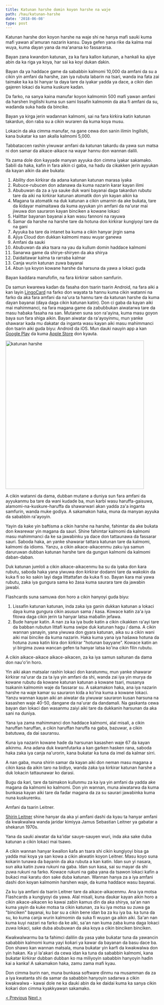 ```yaml
---
title: Katunan harshe domin koyon harshe na waje
path: /hau/katunan-harshe
date: '2018-06-08'
type: post
---
```


Katunan harshe don koyon harshe na waje shi ne hanya mafi sauƙi kuma mafi yawan al'amuran nazarin kansu. Daya gefen yana riƙe da kalma mai wuya, kuma ɗayan yana da ma'anarsa ko fassararsa.

Bayan zana kwandon katunan, za ka fara kallon katunan, a hankali ka ajiye abin da ka riga ya koya, har sai ka koyi dukan ɗakin.

Bayan da ya haddace game da sababbin kalmomi 10,000 da amfani da su a cikin yin amfani da harshe, zan iya rubuta labarin na tsari, wanda ina fata zai taimake ka ka bi hanyar ta daya tare da iyakar yadda ya dace, a cikin ɗan gajeren lokaci da kuma kuskure kaɗan.

Da farko, na sanya kaina manufar koyon kalmomin 500 mafi yawan amfani da harshen Ingilishi kuma sun sami lissafin kalmomin da aka fi amfani da su, waɗanda suka hada da bincike.

Bayan ya kirga jerin waɗannan kalmomi, sai na fara ƙirƙira katin katunan takardun, don raba su a cikin wuraren da kuma koya musu.

Lokacin da aka cimma manufar, na gane cewa don sanin ilimin Ingilishi, kana bukatar ka san akalla kalmomi 5,000.

Tabbataccen rashin yiwuwar amfani da katunan takardu da yawa sun matsa ni don samar da aikace-aikace na wayar hannu don wannan dalili.

Ya zama dole don ƙayyade manyan ayyuka don cimma iyakar sakamako. Sabili da haka, kafin in fara aikin ci gaba, na haɗu da cikakken jerin ayyukan da kayan aikin da ake bukata:

1. Ability don ƙirƙirar da adana katunan katunan marasa iyaka
2. Rubuce-rubucen don adanawa da kuma nazarin ƙarar kayan ilimi
3. Abubuwan da za a iya sauke duk wani bayanai daga takardun rubutu tare da aiki na ƙirƙirar katunan atomatik don yin kayan aikin ka
4. Magana ta atomatik na duk katunan a cikin umarnin da ake buƙata, tare da ƙidayar maimaitawa da kuma ayyukan yin amfani da na'urar mai jiwuwa don sauraron kayan binciken a kowane lokaci
5. Halittar bayanan bayanai a kan wasu fannoni na rayuwa
6. Samar da harshe na harshe tare da hotuna don ƙirƙirar ƙungiyoyi tare da na gani
7. Ayyuka ba tare da intanet ba kuma a cikin hanyar jirgin sama
8. Ajiya Cloud don dukkan kalmomi masu wuyar ganewa
9. Amfani da sauki
10. Abubuwan da aka tsara na yau da kullum domin haddace kalmomi
11. Sanarwa game da shirye-shiryen da aka shirya
12. Daidaitawar kalma ta rarraba kalmar
13. Canja wurin katunan zuwa bayanai
14. Abun iya koyon kowane harshe da harsuna da yawa a lokaci guda

Bayan ƙaddara manufofin, na fara ƙirƙirar sabon samfurin.

Da samun kwarewa kaɗan da fasaha don tsarin tsarin Android, na fara aiki a kan layin <a href="https://hau.lingocard.com/#free-mobile-app" target="_blank" rel="noopener">LingoCard</a> na farko don wayata ta hannu kuma cikin watanni na farko da aka fara amfani da na'ura ta hannu tare da katunan harshe da kuma ɗayan bayanai (ɗaya daga cikin katunan katin). Don ci gaba da kayan aiki mai mahimmanci, na fara magana game da zaɓuɓɓukan aiwatarwa tare da masu haɓaka fasaha na san. Mutanen suna son ra'ayina, kuma masu goyon baya sun fara shiga aikin. Bayan aiwatar da ra'ayoyinmu, mun yanke shawarar kada mu dakatar da inganta wasu kayan aiki masu mahimmanci don tsarin aiki guda biyu: Android da iOS. Mun dauki nauyin app a kan <a href="https://play.google.com/store/apps/details?id=com.lingocard.lingocard" target="_blank" rel="noopener">Google Play</a> da kuma <a href="https://itunes.apple.com/us/app/lingocard/id1217076835?mt=8" target="_blank" rel="noopener">Apple Store</a> don kyauta.

<img class="aligncenter wp-image-7109" src="../images/2018/05/LingoCard-play.png" alt="katunan harshe" width="453" height="487" />

A cikin watanni da dama, dubban mutane a duniya sun fara amfani da ayyukanmu ba tare da wani kudade ba, mun karbi wasu haruffa-gaisuwa, alamomi-na-kuskure-haruffa da shawarwari akan yadda za'a inganta samfurin, wanda muke godiya. A sakamakon haka, muna da manyan ayyuka da sababbin ra'ayoyin.

Yayin da kake yin baftisma a cikin harshe na harshe, fahimtar da ake buƙata don ƙwarewar yin magana da sauri. Shine fahimtar kalmomi da kalmomi masu mahimmanci da ke sa jawabinku ya dace don tattaunawa da fassarar sauri. Saboda haka, an yanke shawarar tattara katunan tare da kalmomi, kalmomi da idioms. Yanzu, a cikin aikace-aikacenmu zaku iya samun daruruwan dubban katunan harshe tare da gungun kalmomi da kalmomi daban-daban.

Duk katunan jumloli a cikin aikace-aikacenmu ba su da iyaka don ƙara rubutu, saboda haka yana yiwuwa don ƙirƙirar dodanni tare da waƙoƙin da kuka fi so ko sakin layi daga littattafan da kuka fi so. Bayan ƙara mai yawa rubutu, zaka iya gungura sama ko žasa kuma saurara tare da jawabin jawabi.

Flashcards suna samuwa don horo a cikin hanyoyi guda biyu:

1. Lissafin katunan katunan, inda zaka iya ganin dukkan katunan a lokaci daya kuma gungura cikin asusun sama / ƙasa. Kowace katin za'a iya fitowa daga cikin jerin ta hanyar latsa maɓallin jefawa.
2. Bude hanyar katin. A nan za ka iya buɗe katin a cikin cikakken ra'ayi tare da babban rubutun littafi kuma swipe duk katunan hagu / dama. A cikin wannan yanayin, yana yiwuwa don gyara katunan, aika su a cikin wani aiki mai bincike da kuma nazarin. Haka kuma yana iya hašawa hotuna da hotuna zuwa katin ƙira don ƙirƙirar "hotunan bayyane". Kowace katin an yi birgima zuwa wancan gefen ta hanyar latsa ko'ina cikin filin rubutu.

A cikin aikace-aikace aikace-aikacen, za ka iya samun saitunan da dama don nau'o'in horo.

Yin aiki akan matsalar rashin lokaci don karatunmu, mun yanke shawarar ƙirƙirar na'urar da za ta iya yin amfani da shi, wanda zai iya yin murya da kowane rubutu da kowane katunan katunan a kowane tsari, musanya tsakanin kalmomin waje da fassarar su. A sakamakon haka, ana iya nazarin harshe na waje kamar su sauraron kiɗa a ko'ina kuma a kowane lokaci. Yanzu wannan kayan aiki an aiwatar da yiwuwar sauraron kusan harsuna na kasashen waje 40-50, dangane da na'urar da dandamali. Na gaskanta cewa bayan dan lokaci dan wasanmu zaiyi aiki tare da dukkanin harsunan da aka sani na duniya.

Yana iya zama mahimmanci don haddace kalmomi, alal misali, a cikin haruffan haruffan, a cikin haruffan haruffa na gaba, bazuwar, a cikin batutuwa, da dai sauransu.

Kuna iya nazarin kowane hade da harsunan kasashen waje 67 da kayan aikinmu. Ana adana duk kwamfutarka a kan garken hasken rana, saboda haka zaka iya canja na'urorin, kana buƙatar ka tuna da imel da kalmar sirri.

A nan gaba, muna shirin samar da kayan aiki don neman masu magana a cikin ƙasa da aikin taro na bidiyo, wanda zaka iya ƙirƙirar katunan harshe a duk lokacin tattaunawar ko darasi.

Bugu da ƙari, tare da taimakon kullunmu za ka iya yin amfani da yadda ake magana da kalmomi ko kalmomi. Don yin wannan, muna aiwatarwa da kuma bunkasa kayan aiki tare da faɗar magana da za su saurari jawabinka kuma nuna kuskurenku.

Amfani da tsarin Leitner.

<a href="https://en.wikipedia.org/wiki/Leitner_system" target="_blank" rel="noopener">Shirin Leitner</a> shine hanyar da aka yi amfani dashi da kyau ta hanyar amfani da kwakwalwa wanda jaridar kimiyya Jamus Sebastian Leitner ya gabatar a shekarun 1970s.

Yana da sauƙi aiwatar da ka'idar sauye-sauyen wuri, inda aka sake duba katunan a cikin lokaci mai tsawo.

A cikin wannan hanyar ƙwallon ƙafa an tsara shi cikin kungiyoyi bisa ga yadda mai koya ya san kowa a cikin akwatin koyon Leitner. Masu koyo suna kokarin tunawa da bayanin da aka rubuta a kan katin. Idan sun yi nasara, sun aika katin zuwa rukuni na gaba. Idan sun kasa, sai su mayar da shi zuwa rukuni na farko. Kowace rukuni na gaba yana da tsawon lokaci kafin a buƙaci mai karatu don sake duba katunan. Wannan hanya za a iya amfani dashi don koyan kalmomin harshen waje, da kuma haddace wasu bayanai.

Za ku iya amfani da tsarin Leitner tare da aikace-aikacenmu. Ana iya motsa Flashcards a kungiyoyi da yawa. Alal misali, kuna ɗaukar kayan aikin horo a cikin aikace-aikacen ko kawai zaɓin ƙamus ɗin da aka shirya, sa'an nan kuma yayin da kuke motsa ta cikin katunan, za ku iya motsa su zuwa ga "binciken" bayanai, ku bar su a cikin bene idan ba za ku iya ba. ka tuna da su, ko kuma canja wurin kalmomin da suka fi wuyan ga aikin aiki. Sa'an nan kuma kuyi nazari na farko da ke aiki, sa'an nan kuma zaba kuma daga lokaci zuwa lokaci, sake duba abubuwan da aka koya a cikin binciken binciken.

Ƙwaƙwalwarmu ba ta fahimci dalilin da yasa yake buƙatar tuna da yawancin sababbin kalmomi kuma yayi ƙoƙari ya kawar da bayanan da basu dace ba. Don shawo kan wannan matsala, muna buƙatar yin karfi da kwakwalwa don yin hakan. Ka yi la'akari da cewa idan ka tuna da sababbin kalmomi, kana buƙatar ƙirƙirar dubban dubban ko ma miliyoyin sababbin hanyoyin haɗin kai a kanka! A sakamakon haka, zamu zama mafi kyau.

Don cimma burin nan, muna bunkasa software ɗinmu na musamman da za a iya kwatanta shi da samar da sababbin hanyoyin sadarwa a cikin kwakwalwa - kawai dole ne ka ɗauki abin da ke daidai kuma ka sanya cikin ƙoƙari don cimma kyakkyawan sakamako.

<a href="/hau/yadda-zaka-iya-koyon-harshen-turanci-azumi">< Previous</a> <a href="/hau/inganta-kamus">Next ></a>
